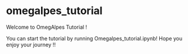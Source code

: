 # omegalpes_tutorial
Welcome to OmegAlpes Tutorial !

You can start the tutorial by running Omegalpes_tutorial.ipynb! Hope you enjoy your journey !! 
